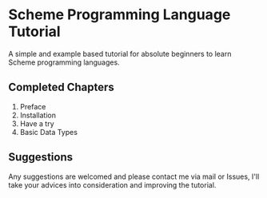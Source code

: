 # Scheme Programming Language Tutorial

A simple and example based tutorial for absolute beginners to learn
Scheme programming languages.


Completed Chapters
------------------
1. Preface
2. Installation
3. Have a try
4. Basic Data Types


Suggestions
-----------
Any suggestions are welcomed and please contact me via mail
or Issues, I'll take your advices into consideration and improving the
tutorial.
